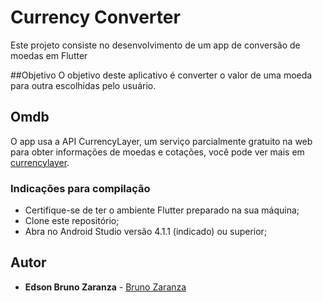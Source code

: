 # Currency Converter

Este projeto consiste no desenvolvimento de um app de conversão de moedas em Flutter

##Objetivo
O objetivo deste aplicativo é converter o valor de uma moeda para outra escolhidas pelo usuário.

## Omdb
O app usa a API CurrencyLayer, um serviço parcialmente gratuito na web para obter informações de moedas e cotações, você pode ver mais em
[currencylayer](https://currencylayer.com/documentation).


### Indicações para compilação

- Certifique-se de ter o ambiente Flutter preparado na sua máquina;
- Clone este repositório;
- Abra no Android Studio versão 4.1.1 (indicado) ou superior;

## Autor

* **Edson Bruno Zaranza** - [Bruno Zaranza](https://www.linkedin.com/in/edson-bruno-zaranza-2309431a/)
